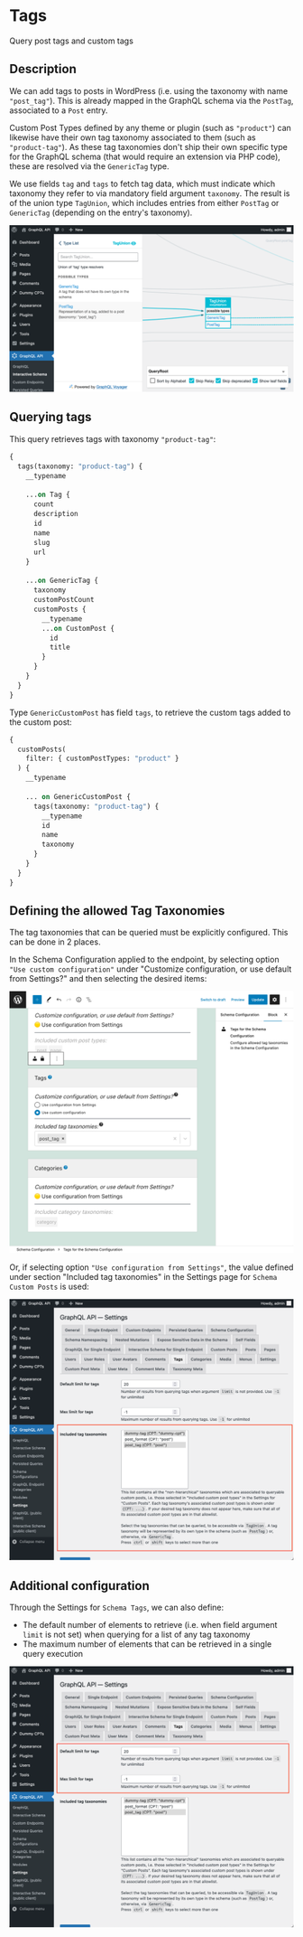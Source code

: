 # Tags

Query post tags and custom tags

## Description

We can add tags to posts in WordPress (i.e. using the taxonomy with name `"post_tag"`). This is already mapped in the GraphQL schema via the `PostTag`, associated to a `Post` entry.

Custom Post Types defined by any theme or plugin (such as `"product"`) can likewise have their own tag taxonomy associated to them (such as `"product-tag"`). As these tag taxonomies don't ship their own specific type for the GraphQL schema (that would require an extension via PHP code), these are resolved via the `GenericTag` type.

We use fields `tag` and `tags` to fetch tag data, which must indicate which taxonomy they refer to via mandatory field argument `taxonomy`. The result is of the union type `TagUnion`, which includes entries from either `PostTag` or `GenericTag` (depending on the entry's taxonomy).

![TagUnion type in the Interactive Schema](../../images/interactive-schema-tag-union.png "TagUnion type in the Interactive Schema")

## Querying tags

This query retrieves tags with taxonomy `"product-tag"`:

```graphql
{
  tags(taxonomy: "product-tag") {
    __typename

    ...on Tag {
      count
      description
      id
      name
      slug
      url
    }
    
    ...on GenericTag {
      taxonomy   
      customPostCount
      customPosts {
        __typename
        ...on CustomPost {
          id
          title
        }
      }
    }
  }
}
```

Type `GenericCustomPost` has field `tags`, to retrieve the custom tags added to the custom post:

```graphql
{
  customPosts(
    filter: { customPostTypes: "product" }
  ) {
    __typename

    ... on GenericCustomPost {
      tags(taxonomy: "product-tag") {
        __typename
        id
        name
        taxonomy
      }
    }
  }
}
```

## Defining the allowed Tag Taxonomies

The tag taxonomies that can be queried must be explicitly configured. This can be done in 2 places.

In the Schema Configuration applied to the endpoint, by selecting option `"Use custom configuration"` under "Customize configuration, or use default from Settings?" and then selecting the desired items:

![Selecting the allowed tag taxonomies in the Schema Configuration](../../images/tags-schema-configuration-queryable-taxonomies.png "Selecting the allowed tag taxonomies in the Schema Configuration")

Or, if selecting option `"Use configuration from Settings"`, the value defined under section "Included tag taxonomies" in the Settings page for `Schema Custom Posts` is used:

![Selecting the allowed tag taxonomies in the Settings](../../images/tags-settings-queryable-taxonomies.png "Selecting the allowed tag taxonomies in the Settings")

## Additional configuration

Through the Settings for `Schema Tags`, we can also define:

- The default number of elements to retrieve (i.e. when field argument `limit` is not set) when querying for a list of any tag taxonomy
- The maximum number of elements that can be retrieved in a single query execution

![Settings for Tag limits](../../images/settings-tags-limits.png "Settings for Tag limits")
